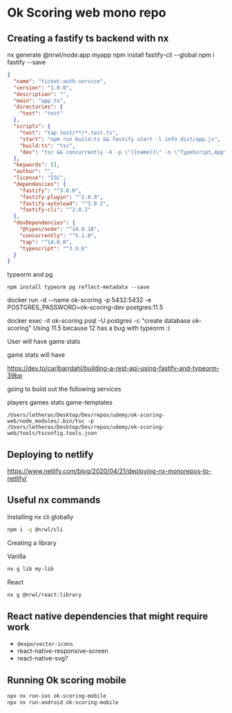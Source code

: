 # Ok Scoring web mono repo

## Creating a fastify ts backend with nx

nx generate @nrwl/node:app myapp
npm install fastify-cli --global
npm i fastify --save

```json
{
  "name": "ticket-auth-service",
  "version": "1.0.0",
  "description": "",
  "main": "app.ts",
  "directories": {
    "test": "test"
  },
  "scripts": {
    "test": "tap test/**/*.test.ts",
    "start": "npm run build:ts && fastify start -l info dist/app.js",
    "build:ts": "tsc",
    "dev": "tsc && concurrently -k -p \"[{name}]\" -n \"TypeScript,App\" -c \"yellow.bold,cyan.bold\"  \"tsc -w\" \"fastify start -w -l info -P dist/app.js\""
  },
  "keywords": [],
  "author": "",
  "license": "ISC",
  "dependencies": {
    "fastify": "^3.0.0",
    "fastify-plugin": "^2.0.0",
    "fastify-autoload": "^3.0.2",
    "fastify-cli": "^2.0.2"
  },
  "devDependencies": {
    "@types/node": "^14.0.18",
    "concurrently": "^5.1.0",
    "tap": "^14.0.0",
    "typescript": "^3.9.6"
  }
}
```

typeorm and pg

```
npm install typeorm pg reflect-metadata --save
```

docker run -d --name ok-scoring -p 5432:5432 -e POSTGRES_PASSWORD=ok-scoring-dev postgres:11.5

docker exec -it ok-scoring psql -U postgres -c "create database ok-scoring"
Using 11.5 because 12 has a bug with typeorm :(

User will have game stats

game stats will have

https://dev.to/carlbarrdahl/building-a-rest-api-using-fastify-and-typeorm-39bp

going to build out the following services

players
games
stats
game-templates

`/Users/letheras/Desktop/Dev/repos/udemy/ok-scoring-web/node_modules/.bin/tsc -p /Users/letheras/Desktop/Dev/repos/udemy/ok-scoring-web/tools/tsconfig.tools.json`

## Deploying to netlify

<https://www.netlify.com/blog/2020/04/21/deploying-nx-monorepos-to-netlify/>

## Useful nx commands

Installing nx cli globally

```bash
npm i -g @nrwl/cli
```

Creating a library

Vanilla
```bash
nx g lib my-lib
```

React
```bash
nx g @nrwl/react:library
```

## React native dependencies that might require work

- `@expo/vector-icons`
- react-native-responsive-screen
- react-native-svg?


## Running Ok scoring mobile

```bash
npx nx run-ios ok-scoring-mobile
npx nx run-android ok-scoring-mobile
```
